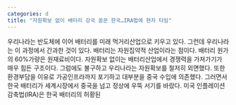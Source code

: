 ```yaml
---
categories: d
title: "자원확보 없이 배터리 강국 꿈꾼 한국…IRA법에 현자 타임"
---
```

우리나라는 반도체에 이어 배터리를 미래 먹거리산업으로 키우고 있다. 그런데 우리나라는 이 과정에서 간과한 것이 있다. 배터리는 자원집약적 산업이라는 점이다. 배터리 원가의 60%가량은 원재료비이다. 자원확보 없이는 배터리산업에서 경쟁력을 가져가기가 매우 힘든 구조이다. 그럼에도 불구하고 우리나라는 자원확보를 철저히 외면했다. 또한 환경부담을 이유로 가공인프라까지 포기하고 대부분을 중국 수입에 의존했다. 그러면서 한국 배터리가 세계시장에서 중국을 넘고 정상에 우뚝 서기를 바랐다. 미국 인플레이션감축법(IRA)은 한국 배터리의 허황된 
